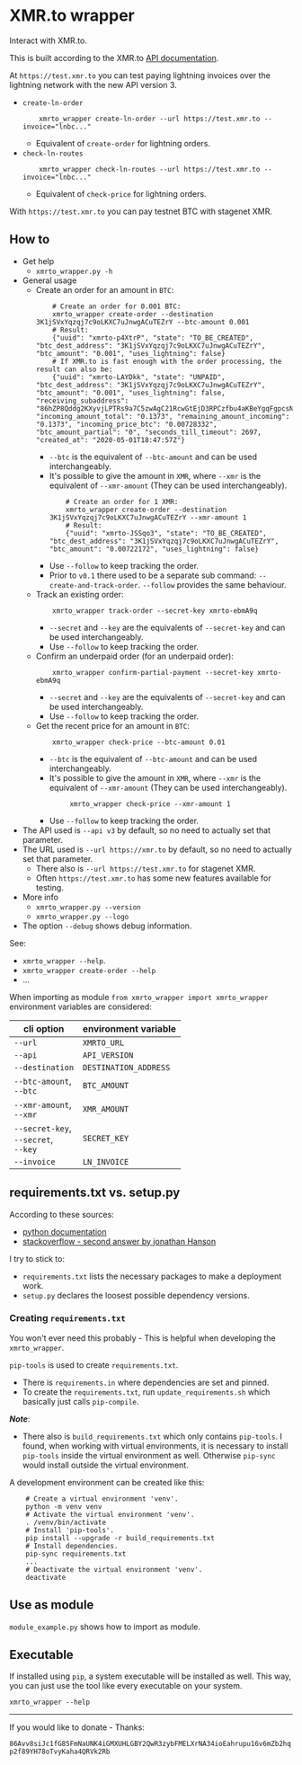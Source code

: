 # XMR.to wrapper

Interact with XMR.to.

This is built according to the XMR.to [API documentation](https://xmrto-api.readthedocs.io/en/latest/).

At `https://test.xmr.to` you can test paying lightning invoices over the lightning network with the new API version 3.
* `create-ln-order`
    ```
        xmrto_wrapper create-ln-order --url https://test.xmr.to --invoice="lnbc..."
    ```
    - Equivalent of `create-order` for lightning orders.
* `check-ln-routes`
    ```
        xmrto_wrapper check-ln-routes --url https://test.xmr.to --invoice="lnbc..."
    ```
    - Equivalent of `check-price` for lightning orders.

With `https://test.xmr.to` you can pay testnet BTC with stagenet XMR.

## How to
* Get help
  - `xmrto_wrapper.py -h`
* General usage
  - Create an order for an amount in `BTC`:
      ```
          # Create an order for 0.001 BTC:
          xmrto_wrapper create-order --destination 3K1jSVxYqzqj7c9oLKXC7uJnwgACuTEZrY --btc-amount 0.001
          # Result:
          {"uuid": "xmrto-p4XtrP", "state": "TO_BE_CREATED", "btc_dest_address": "3K1jSVxYqzqj7c9oLKXC7uJnwgACuTEZrY", "btc_amount": "0.001", "uses_lightning": false}
          # If XMR.to is fast enough with the order processing, the result can also be:
          {"uuid": "xmrto-LAYDkk", "state": "UNPAID", "btc_dest_address": "3K1jSVxYqzqj7c9oLKXC7uJnwgACuTEZrY", "btc_amount": "0.001", "uses_lightning": false, "receiving_subaddress": "86hZP8Qddg2KXyvjLPTRs9a7C5zwAgC21RcwGtEjD3RPCzfbu4aKBeYgqFgpcsNNCcP5iGuswbMKRFXLHiSu45sWMuRYrxc", "incoming_amount_total": "0.1373", "remaining_amount_incoming": "0.1373", "incoming_price_btc": "0.00728332", "btc_amount_partial": "0", "seconds_till_timeout": 2697, "created_at": "2020-05-01T18:47:57Z"}
      ```
      + `--btc` is the equivalent of `--btc-amount` and can be used interchangeably.
      + It's possible to give the amount in `XMR`, where `--xmr` is the equivalent of `--xmr-amount` (They can be used interchangeably).
          ```
              # Create an order for 1 XMR:
              xmrto_wrapper create-order --destination 3K1jSVxYqzqj7c9oLKXC7uJnwgACuTEZrY --xmr-amount 1
              # Result:
              {"uuid": "xmrto-JSSqo3", "state": "TO_BE_CREATED", "btc_dest_address": "3K1jSVxYqzqj7c9oLKXC7uJnwgACuTEZrY", "btc_amount": "0.00722172", "uses_lightning": false}
          ```
      + Use `--follow` to keep tracking the order.
      + Prior to `v0.1` there used to be a separate sub command: `--create-and-track-order`. `--follow` provides the same behaviour.
  - Track an existing order:
      ```
          xmrto_wrapper track-order --secret-key xmrto-ebmA9q
      ```
      + `--secret` and `--key` are the equivalents of `--secret-key` and can be used interchangeably.
      + Use `--follow` to keep tracking the order.
  - Confirm an underpaid order (for an underpaid order):
      ```
          xmrto_wrapper confirm-partial-payment --secret-key xmrto-ebmA9q
      ```
      + `--secret` and `--key` are the equivalents of `--secret-key` and can be used interchangeably.
      + Use `--follow` to keep tracking the order.
  - Get the recent price for an amount in `BTC`:
      ```
          xmrto_wrapper check-price --btc-amount 0.01
      ```
      + `--btc` is the equivalent of `--btc-amount` and can be used interchangeably.
      + It's possible to give the amount in `XMR`, where `--xmr` is the equivalent of `--xmr-amount` (They can be used interchangeably).
          ```
               xmrto_wrapper check-price --xmr-amount 1
          ```
      + Use `--follow` to keep tracking the order.
* The API used is `--api v3` by default, so no need to actually set that parameter.
* The URL used is `--url https://xmr.to` by default, so no need to actually set that parameter.
    - There also is `--url https://test.xmr.to` for stagenet XMR.
    - Often `https://test.xmr.to` has some new features available for testing.
* More info
  - `xmrto_wrapper.py --version`
  - `xmrto_wrapper.py --logo`
* The option `--debug` shows debug information.

See:
* `xmrto_wrapper --help`.
* `xmrto_wrapper create-order --help`
* ...

When importing as module `from xmrto_wrapper import xmrto_wrapper` environment variables are considered:

| cli option      | environment variable  |
|-----------------|-----------------------|
| `--url`         | `XMRTO_URL`           |
| `--api`         | `API_VERSION`         |
| `--destination` | `DESTINATION_ADDRESS` |
| `--btc-amount`,<br>`--btc`  | `BTC_AMOUNT`          |
| `--xmr-amount`,<br>`--xmr`  | `XMR_AMOUNT`          |
| `--secret-key`,<br>`--secret`,<br>`--key`  | `SECRET_KEY`          |
| `--invoice`     | `LN_INVOICE`          |

## requirements.txt vs. setup.py

According to these sources:
* [python documentation](https://packaging.python.org/discussions/install-requires-vs-requirements/)
* [stackoverflow - second answer by jonathan Hanson](https://stackoverflow.com/questions/14399534/reference-requirements-txt-for-the-install-requires-kwarg-in-setuptools-setup-py)

I try to stick to:
* `requirements.txt` lists the necessary packages to make a deployment work.
* `setup.py` declares the loosest possible dependency versions.

### Creating `requirements.txt`

You won't ever need this probably - This is helpful when developing the `xmrto_wrapper`.

`pip-tools` is used to create `requirements.txt`.
* There is `requirements.in` where dependencies are set and pinned.
* To create the `requirements.txt`, run `update_requirements.sh` which basically just calls `pip-compile`.

**_Note_**:
* There also is `build_requirements.txt` which only contains `pip-tools`. I found, when working with virtual environments, it is necessary to install `pip-tools` inside the virtual environment as well. Otherwise `pip-sync` would install outside the virtual environment.

A development environment can be created like this:
```
    # Create a virtual environment 'venv'.
    python -m venv venv
    # Activate the virtual environment 'venv'.
    . /venv/bin/activate
    # Install 'pip-tools'.
    pip install --upgrade -r build_requirements.txt
    # Install dependencies.
    pip-sync requirements.txt
    ...
    # Deactivate the virtual environment 'venv'.
    deactivate
```

## Use as module
`module_example.py` shows how to import as module.

## Executable
If installed using `pip`, a system executable will be installed as well.
This way, you can just use the tool like every executable on your system.
```
xmrto_wrapper --help
```

---

If you would like to donate - Thanks:

`86Avv8siJc1fG85FmNaUNK4iGMXUHLGBY2QwR3zybFMELXrNA34ioEahrupu16v6mZb2hqp2f89YH78oTvyKaha4QRVk2Rb`
